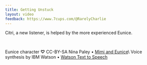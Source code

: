 ```yaml
---
title: Getting Unstuck
layout: video
feedback: https://www.7cups.com/@RarelyCharlie
---
```

<script>video = {host: 'Y', id: 'wUCZVQL2VKE'}</script>

Citri, a new listener, is helped by the more experienced Eunice.

&nbsp;

Eunice character **♡** CC-BY-SA Nina Paley • [Mimi and Eunice](https://mimiandeunice.com)\\
Voice synthesis by IBM Watson • [Watson Text to Speech](https://www.ibm.com/cloud/watson-text-to-speech)
